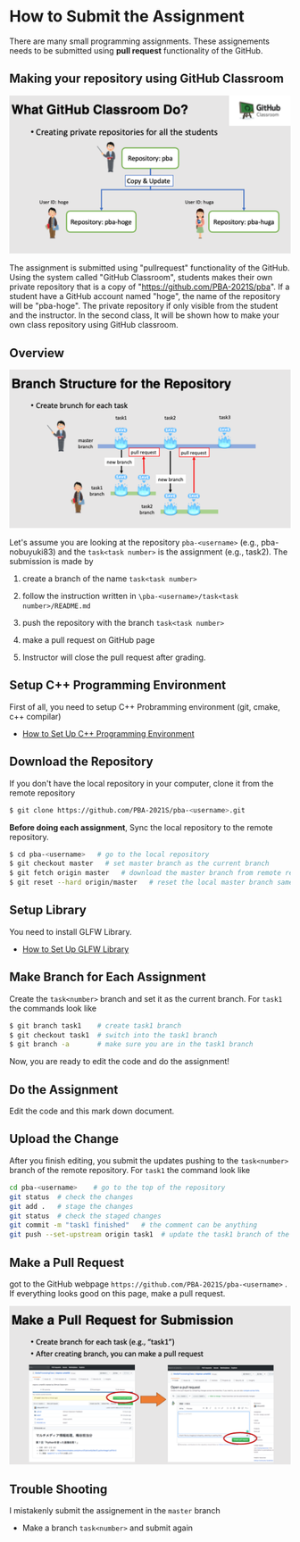 # How to Submit the Assignment 

There are many small programming assignments. These assignements needs to be submitted using **pull request** functionality of the GitHub. 



## Making your repository using GitHub Classroom

![](../doc/githubclassroom.png)

The assignment is submitted using "pullrequest" functionality of the GitHub. Using the system called "GitHub Classroom", students makes their own private repository that is a copy of "https://github.com/PBA-2021S/pba". If a student have a GitHub account named "hoge", the name of the repository will be "pba-hoge". The private repository if only visible from the student and the instructor. In the second class, It will be shown how to make your own class repository using GitHub classroom. 



## Overview

![](../doc/branchstructure.png)

Let's assume you are looking at the repository `pba-<username>` (e.g., pba-nobuyuki83) and the  `task<task number>` is the assignment (e.g., task2). The submission is made by

1. create a branch of the name `task<task number>`

2. follow the instruction written in `\pba-<username>/task<task number>/README.md`

3. push the repository with the branch `task<task number>`

4. make a pull request on GitHub page

5. Instructor will close the pull request after grading. 

   

## Setup C++ Programming Environment

First of all, you need to setup C++ Probramming environment (git, cmake, c++ compilar)

- [How to Set Up C++ Programming Environment](../doc/setup_env.md)



## Download the Repository

If you don't have the local repository in your computer, clone it from the remote repository

```bash
$ git clone https://github.com/PBA-2021S/pba-<username>.git
```

**Before doing each assignment**, Sync the local repository to the remote repository.

```bash
$ cd pba-<username>   # go to the local repository
$ git checkout master   # set master branch as the current branch
$ git fetch origin master   # download the master branch from remote repository
$ git reset --hard origin/master   # reset the local master branch same as remote repository
```



## Setup Library

You need to install GLFW Library.

- [How to Set Up GLFW Library](../doc/setup_glfw.md)



## Make Branch for Each Assignment

Create the `task<number>` branch and set it as the current branch. For `task1` the commands look like

```bash
$ git branch task1    # create task1 branch
$ git checkout task1  # switch into the task1 branch
$ git branch -a       # make sure you are in the task1 branch
```

Now, you are ready to edit the code and do the assignment!



## Do the Assignment

 Edit the code and this mark down document.



## Upload the Change

After you finish editing, you submit the updates pushing to the `task<number>` branch of the remote repository. For `task1` the command look like

```bash
cd pba-<username>    # go to the top of the repository
git status  # check the changes
git add .   # stage the changes
git status  # check the staged changes
git commit -m "task1 finished"   # the comment can be anything
git push --set-upstream origin task1  # update the task1 branch of the remote repository
```



## Make a Pull Request

got to the GitHub webpage `https://github.com/PBA-2021S/pba-<username>` . If everything looks good on this page, make a pull request. 

![](../doc/pullrequest.png)



## Trouble Shooting

I mistakenly submit the assignement in the `master` branch

- Make a branch `task<number>` and submit again